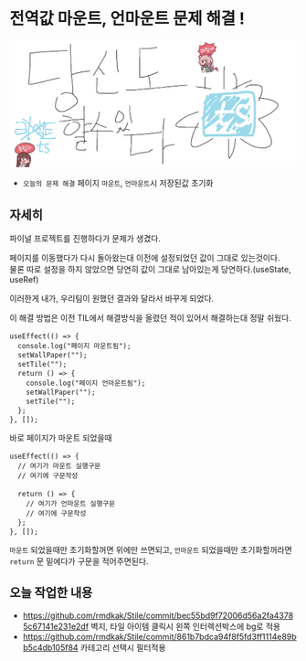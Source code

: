 # 전역값 마운트, 언마운트 문제 해결 !

![Alt text](../images/canIReactBG/%EB%8B%B9%EC%8B%A0%EB%8F%84%ED%95%A0%EC%88%98%EC%9E%88%EB%8B%A4%ED%83%80%EC%9E%85%EC%8A%A4%ED%81%AC%EB%A6%BD%ED%8A%B8.png)

- `오늘의 문제 해결` 페이지 `마운트`, `언마운트`시 저장된값 초기화

## 자세히

파이널 프로젝트를 진행하다가 문제가 생겼다.

페이지를 이동했다가 다시 돌아왔는대 이전에 설정되었던 값이 그대로 있는것이다.
<br/>
물론 따로 설정을 하지 않았으면 당연히 값이 그대로 남아있는게 당연하다.(useState, useRef)

이러한게 내가, 우리팀이 원했던 결과와 달라서 바꾸게 되었다.

이 해결 방법은 이전 TIL에서 해결방식을 올렸던 적이 있어서 해결하는대 정말 쉬웠다.

```tsx
useEffect(() => {
  console.log("페이지 마운트됨");
  setWallPaper("");
  setTile("");
  return () => {
    console.log("페이지 언마운트됨");
    setWallPaper("");
    setTile("");
  };
}, []);
```

바로 페이지가 마운트 되었을때

```tsx
useEffect(() => {
  // 여기가 마운트 실행구문
  // 여기에 구문작성

  return () => {
    // 여기가 언마운트 실행구문
    // 여기에 구문작성
  };
}, []);
```

`마운트` 되었을때만 초기화할꺼면 위에만 쓰면되고,
`언마운트` 되었을때만 초기화할꺼라면 `return` 문 밑에다가 구문을 적어주면된다.

## 오늘 작업한 내용

- https://github.com/rmdkak/Stile/commit/bec55bd9f72006d56a2fa43785c67141e231e2df
  벽지, 타일 아이템 클릭시 왼쪽 인터렉션박스에 bg로 적용
- https://github.com/rmdkak/Stile/commit/861b7bdca94f8f5fd3ff1114e89bb5c4db105f84
  카테고리 선택시 필터적용

